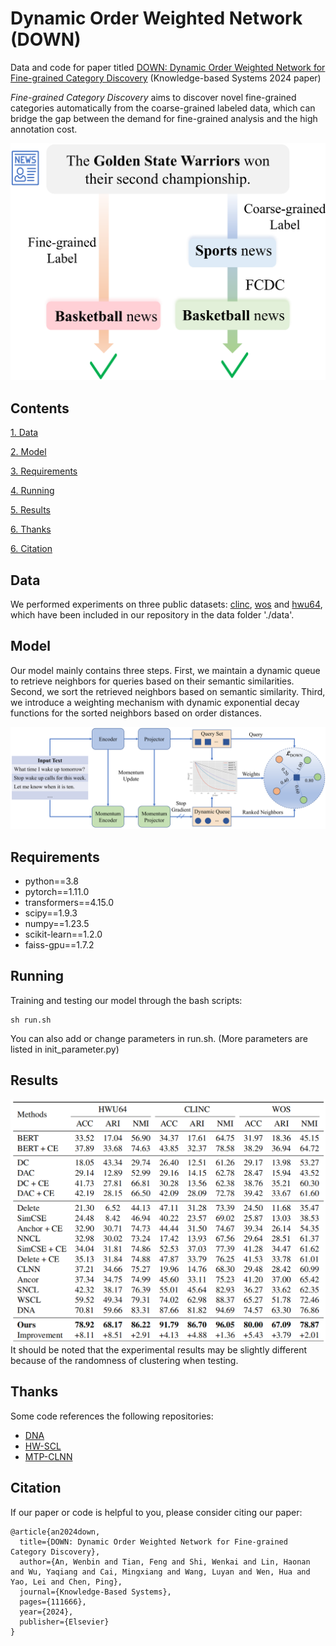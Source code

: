 # Dynamic Order Weighted Network (DOWN)
Data and code for paper titled [DOWN: Dynamic Order Weighted Network for Fine-grained Category Discovery](https://www.sciencedirect.com/science/article/abs/pii/S0950705124003010) (Knowledge-based Systems 2024 paper)

*Fine-grained Category Discovery* aims to discover novel fine-grained categories automatically from the coarse-grained labeled data, which can bridge the gap between the demand for fine-grained analysis and the high annotation cost.
<div align=center>
<img src="./figures/intro.png"/>
</div>


## Contents
[1. Data](#data)

[2. Model](#model)

[3. Requirements](#requirements)

[4. Running](#running)

[5. Results](#results)

[6. Thanks](#thanks)

[6. Citation](#citation)

## Data
We performed experiments on three public datasets: [clinc](https://aclanthology.org/D19-1131/), [wos](https://arxiv.org/abs/1709.08267) and [hwu64](https://arxiv.org/abs/1903.05566), which have been included in our repository in the data folder './data'.

## Model
Our model mainly contains three steps. First, we maintain a dynamic queue to retrieve neighbors for queries based on their semantic similarities. Second, we sort the retrieved neighbors based on semantic similarity. Third, we introduce a weighting mechanism with dynamic exponential decay functions for the sorted neighbors based on order distances.
<div align=center>
<img src="./figures/model.png"/>
</div>

## Requirements
* python==3.8
* pytorch==1.11.0
* transformers==4.15.0
* scipy==1.9.3
* numpy==1.23.5
* scikit-learn==1.2.0
* faiss-gpu==1.7.2

## Running
Training and testing our model through the bash scripts:
```
sh run.sh
```
You can also add or change parameters in run.sh. (More parameters are listed in init_parameter.py)

## Results
<div align=center>
<img src="./figures/result.png"/>
</div>
It should be noted that the experimental results may be slightly different because of the randomness of clustering when testing.

## Thanks
Some code references the following repositories:
* [DNA](https://github.com/Lackel/DNA)
* [HW-SCL](https://github.com/Lackel/Hierarchical_Weighted_SCL)
* [MTP-CLNN](https://github.com/fanolabs/NID_ACLARR2022)

## Citation
If our paper or code is helpful to you, please consider citing our paper:
```
@article{an2024down,
  title={DOWN: Dynamic Order Weighted Network for Fine-grained Category Discovery},
  author={An, Wenbin and Tian, Feng and Shi, Wenkai and Lin, Haonan and Wu, Yaqiang and Cai, Mingxiang and Wang, Luyan and Wen, Hua and Yao, Lei and Chen, Ping},
  journal={Knowledge-Based Systems},
  pages={111666},
  year={2024},
  publisher={Elsevier}
}
```
